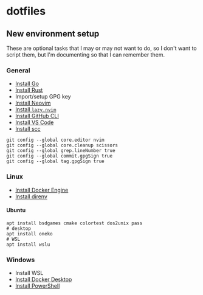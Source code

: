 # dotfiles

## New environment setup

These are optional tasks that I may or may not want to do, so I don't want to script them, but I'm documenting so that I can remember them.

### General

- [Install Go](https://go.dev/doc/install)
- [Install Rust](https://www.rust-lang.org/learn/get-started)
- Import/setup GPG key
- [Install Neovim](https://github.com/neovim/neovim/blob/master/INSTALL.md)
- [Install `lazy.nvim`](https://lazy.folke.io/installation)
- [Install GitHub CLI](https://github.com/cli/cli)
- [Install VS Code](https://code.visualstudio.com/)
- [Install scc](https://github.com/boyter/scc)

```shell
git config --global core.editor nvim
git config --global core.cleanup scissors
git config --global grep.lineNumber true
git config --global commit.gpgSign true
git config --global tag.gpgSign true
```

### Linux

- [Install Docker Engine](https://docs.docker.com/engine/install/)
- [Install direnv](https://direnv.net/)

#### Ubuntu

```shell
apt install bsdgames cmake colortest dos2unix pass
# desktop
apt install oneko
# WSL
apt install wslu
```

### Windows

- Install WSL
- [Install Docker Desktop](https://docs.docker.com/desktop/install/windows-install/)
- [Install PowerShell](https://github.com/powershell/PowerShell)
